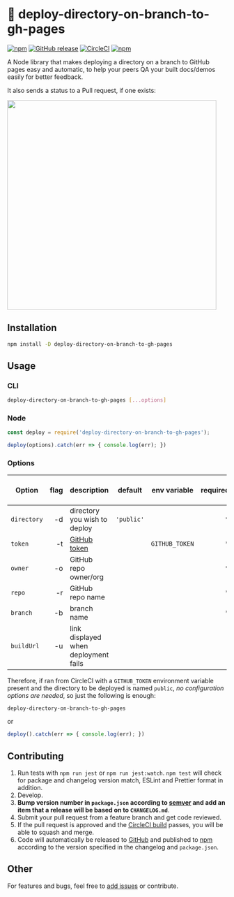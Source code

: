 # :rocket: deploy-directory-on-branch-to-gh-pages

[![npm](https://img.shields.io/npm/v/deploy-directory-on-branch-to-gh-pages.svg)](https://www.npmjs.com/package/deploy-directory-on-branch-to-gh-pages)
[![GitHub release](https://img.shields.io/github/release/oliverviljamaa/deploy-directory-on-branch-to-gh-pages.svg)](https://github.com/oliverviljamaa/deploy-directory-on-branch-to-gh-pages/releases)
[![CircleCI](https://img.shields.io/circleci/project/github/oliverviljamaa/deploy-directory-on-branch-to-gh-pages/master.svg)](https://circleci.com/gh/oliverviljamaa/deploy-directory-on-branch-to-gh-pages)
[![npm](https://img.shields.io/npm/l/deploy-directory-on-branch-to-gh-pages.svg)](https://github.com/oliverviljamaa/deploy-directory-on-branch-to-gh-pages/blob/master/LICENSE)

A Node library that makes deploying a directory on a branch to GitHub pages easy and automatic,
to help your peers QA your built docs/demos easily for better feedback.

It also sends a status to a Pull request, if one exists:

<img src="https://user-images.githubusercontent.com/5443561/37659087-e9f1cc14-2c46-11e8-82cf-1e76750d0e3f.gif" width="480">

## Installation

```bash
npm install -D deploy-directory-on-branch-to-gh-pages
```

## Usage

### CLI

```bash
deploy-directory-on-branch-to-gh-pages [...options]
```

### Node

```javascript
const deploy = require('deploy-directory-on-branch-to-gh-pages');

deploy(options).catch(err => { console.log(err); })
```

### Options

| Option      | flag  | description                                        | default    | env variable   | required | required with CircleCI |
|-------------|------:|----------------------------------------------------|------------|----------------|---------:|-----------------------:|
| `directory` |    -d | directory you wish to deploy                       | `'public'` |                |        * |                      * |
| `token`     |    -t | [GitHub token](https://github.com/settings/tokens) |            | `GITHUB_TOKEN` |        * |                      * |
| `owner`     |    -o | GitHub repo owner/org                              |            |                |        * |                        |
| `repo`      |    -r | GitHub repo name                                   |            |                |        * |                        |
| `branch`    |    -b | branch name                                        |            |                |        * |                        |
| `buildUrl`  |    -u | link displayed when deployment fails               |            |                |          |                        |

Therefore, if ran from CircleCI with a `GITHUB_TOKEN` environment variable present and the directory to be deployed is named `public`, _no configuration options are needed_, so just the following is enough:

```bash
deploy-directory-on-branch-to-gh-pages
```

or

```javascript
deploy().catch(err => { console.log(err); })
```

## Contributing

1. Run tests with `npm run jest` or `npm run jest:watch`. `npm test` will check for package and changelog version match, ESLint and Prettier format in addition.
1. Develop.
1. **Bump version number in `package.json` according to [semver](http://semver.org/) and add an item that a release will be based on to `CHANGELOG.md`**.
1. Submit your pull request from a feature branch and get code reviewed.
1. If the pull request is approved and the [CircleCI build](https://circleci.com/gh/oliverviljamaa/deploy-directory-on-branch-to-gh-pages) passes, you will be able to squash and merge.
1. Code will automatically be released to [GitHub](https://github.com/oliverviljamaa/deploy-directory-on-branch-to-gh-pages/releases) and published to [npm](https://www.npmjs.com/package/deploy-directory-on-branch-to-gh-pages) according to the version specified in the changelog and `package.json`.

## Other

For features and bugs, feel free to [add issues](https://github.com/oliverviljamaa/deploy-directory-on-branch-to-gh-pages/issues) or contribute.